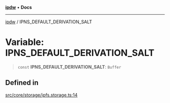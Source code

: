 [**ipdw**](../README.md) • **Docs**

***

[ipdw](../globals.md) / IPNS\_DEFAULT\_DERIVATION\_SALT

# Variable: IPNS\_DEFAULT\_DERIVATION\_SALT

> `const` **IPNS\_DEFAULT\_DERIVATION\_SALT**: `Buffer`

## Defined in

[src/core/storage/ipfs.storage.ts:14](https://github.com/ansi-code/ipdw/blob/d3334c70f49293ce3e0ff61a485778d41bda3a8d/src/core/storage/ipfs.storage.ts#L14)
